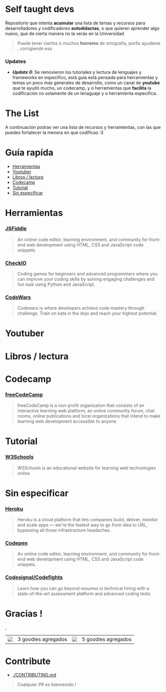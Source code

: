 # Self taught devs

Repositorio que intenta **acumular** una lista de temas y recursos para
desarrolladores y codificadores **autodidactas**, o que quieren aprender algo
nuevo, que de cierta manera no la verás en la Universidad

> Puede tener ciertos ó muchos **horrores** de ortografía, porfis ayudame , 
corrigiendo eso

### Updates

- **_Update 0_**: Se removieron los tutoriales y lectura de lenguajes y
frameworks en especifico, está guia está pensada para herramientas y temas un
poco más generales de desarrollo, como un canal de **youtube** que te ayudó
mucho, un codecamp, y o herramientas que **facilita** la codificación no
solamente de un lenaguaje y o herramienta especifíca.

# The List

A continuación podras ver una lista de recursos y herramientas, con las que
puedes fortalecer la menera en que codificas :3

# Guía rapída

- [Herramientas](#herramientas)
- [Youtuber](#youtuber)
- [Libros / lectura](#libros--lectura)
- [Codecamp](#codecamp)
- [Tutorial](#tutorial)
- [Sin especificar](#sin-especificar)

# Herramientas 
### [JSFiddle](https://jsfiddle.net/) 
> An online code editor, learning environment, and community for front-end web
development using HTML, CSS and JavaScript code snippets.
### [CheckIO](https://checkio.org/) 
> Coding games for beginners and advanced programmers where you can improve your
coding skills by solving engaging challenges and fun task using Python and
JavaScript.
### [CodeWars](https://www.codewars.com/) 
> Codewars is where developers achieve code mastery through challenge. Train on
kata in the dojo and reach your highest potential.

# Youtuber 


# Libros / lectura 


# Codecamp 
### [freeCodeCamp](https://www.freecodecamp.org/) 
> freeCodeCamp is a non-profit organization that consists of an interactive
learning web platform, an online community forum, chat rooms, online
publications and local organizations that intend to make learning web
development accessible to anyone

# Tutorial 
### [W3Schools](https://www.w3schools.com/) 
> W3Schools is an educational website for learning web technologies online

# Sin especificar 
### [Heroku](https://www.heroku.com) 
> Heroku is a cloud platform that lets companies build, deliver, monitor and scale
apps — we're the fastest way to go from idea to URL, bypassing all those
infrastructure headaches.
### [Codepen](https://codepen.io/) 
> An online code editor, learning environment, and community for front-end web
development using HTML, CSS and JavaScript code snippets.
### [Codesignal/Codefights](https://app.codesignal.com/) 
> Learn how you can go beyond resumes in technical hiring with a state-of-the-art
assessment platform and advanced coding tests.

# Gracias ! 

<table>
  <tbody>
    <tr>
      <td>
          <a href="https://github.com/d3portillo" title="@d3portillo">
            <img src="https://github.com/d3portillo.png?size=40"/>
          </a>
        </td>
        <td>
          3 goodies agregados
        </td>,<td>
          <a href="https://github.com/emrivero" title="@emrivero">
            <img src="https://github.com/emrivero.png?size=40"/>
          </a>
        </td>
        <td>
          5 goodies agregados
        </td>
    </tr>
  </tbody>
</table>

# Contribute
- [./CONTRIBUTING.md](./CONTRIBUTING.md)

> Cualquier PR es bienvenido !